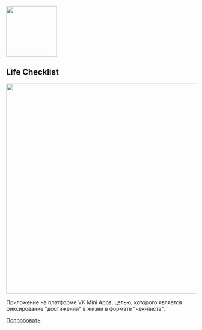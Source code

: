 [<img width="134" src="https://vk.com/images/apps/mini_apps/vk_mini_apps_logo.svg">](https://vk.com/services)

## Life Checklist

[<img width="560" src="https://sun9-24.userapi.com/ViivuSM3M2Tf3QDO06U9HHwpsGK84bzJIauc7Q/aUrVlB_gCik.jpg">](https://vk.com/app7511534)

Приложение на платформе VK Mini Apps, целью, которого является фиксирование "достижений" в жизни в формате "чек-листа".

[Попробовать](https://vk.com/app7511534)
